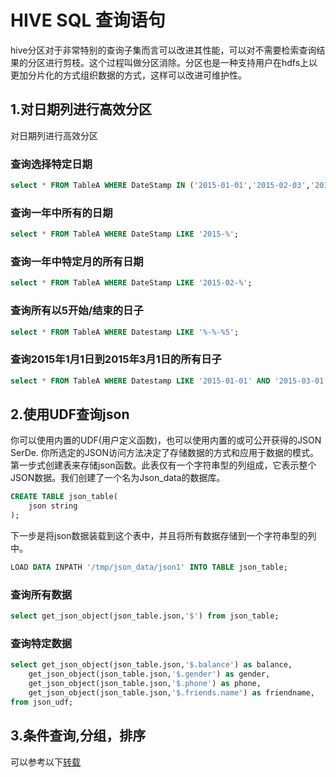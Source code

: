  
# HIVE SQL 查询语句

hive分区对于非常特别的查询子集而言可以改进其性能，可以对不需要检索查询结果的分区进行剪枝。这个过程叫做分区消除。分区也是一种支持用户在hdfs上以更加分片化的方式组织数据的方式，这样可以改进可维护性。

## 1.对日期列进行高效分区
对日期列进行高效分区

### 查询选择特定日期
```sql
select * FROM TableA WHERE DateStamp IN ('2015-01-01','2015-02-03','2016-01-01');
```

### 查询一年中所有的日期
```sql
select * FROM TableA WHERE DateStamp LIKE '2015-%';
```

### 查询一年中特定月的所有日期
```sql
select * FROM TableA WHERE DateStamp LIKE '2015-02-%';
```

### 查询所有以5开始/结束的日子
```sql
select * FROM TableA WHERE Datestamp LIKE '%-%-%5';
```

### 查询2015年1月1日到2015年3月1日的所有日子
```sql
select * FROM TableA WHERE Datestamp LIKE '2015-01-01' AND '2015-03-01';
```

## 2.使用UDF查询json

你可以使用内置的UDF(用户定义函数)，也可以使用内置的或可公开获得的JSON SerDe. 你所选定的JSON访问方法决定了存储数据的方式和应用于数据的模式。
第一步式创建表来存储json函数。此表仅有一个字符串型的列组成，它表示整个JSON数据。我们创建了一个名为Json_data的数据库。

```sql
CREATE TABLE json_table(
    json string
);
```
下一步是将json数据装载到这个表中，并且将所有数据存储到一个字符串型的列中。

```sql
LOAD DATA INPATH '/tmp/json_data/json1' INTO TABLE json_table;
```

### 查询所有数据
```sql
select get_json_object(json_table.json,'$') from json_table;
```
### 查询特定数据
```sql
select get_json_object(json_table.json,'$.balance') as balance,
    get_json_object(json_table.json,'$.gender') as gender,
    get_json_object(json_table.json,'$.phone') as phone,
    get_json_object(json_table.json,'$.friends.name') as friendname,
from json_udf;
```



## 3.条件查询,分组，排序

可以参考以下[转载](https://www.cnblogs.com/duoduotouhenying/p/10145478.html#_label1_0)